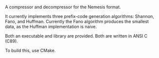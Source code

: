 A compressor and decompressor for the Nemesis format.

It currently implements three prefix-code generation algorithms: Shannon, Fano,
and Huffman. Currently the Fano algorithm produces the smallest data, as the
Huffman implementation is naive.

Both an executable and library are provided. Both are written in ANSI C (C89).

To build this, use CMake.
